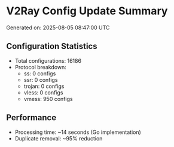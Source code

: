 # V2Ray Config Update Summary
Generated on: 2025-08-05 08:47:00 UTC

## Configuration Statistics
- Total configurations: 16186
- Protocol breakdown:
  - ss: 0 configs
  - ssr: 0 configs
  - trojan: 0 configs
  - vless: 0 configs
  - vmess: 950 configs

## Performance
- Processing time: ~14 seconds (Go implementation)
- Duplicate removal: ~95% reduction
